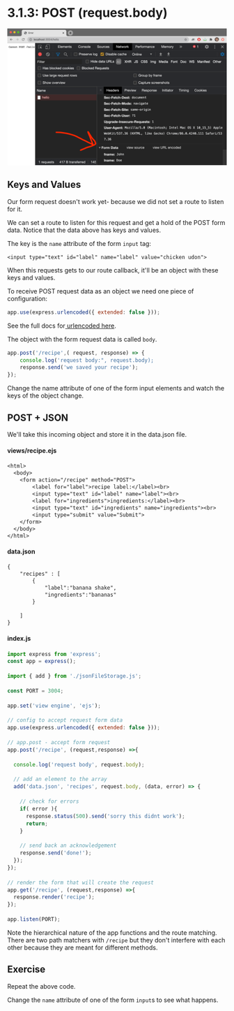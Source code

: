 # 3.1.3: POST \(request.body\)

![](../../.gitbook/assets/screen-shot-2020-11-12-at-8.28.43-pm.png)

## Keys and Values

Our form request doesn't work yet- because we did not set a route to listen for it.

We can set a route to listen for this request and get a hold of the POST form data. Notice that the data above has keys and values.

The key is the `name` attribute of the form `input` tag:

```markup
<input type="text" id="label" name="label" value="chicken udon">
```

When this requests gets to our route callback, it'll be an object with these keys and values.

To receive POST request data as an object we need one piece of configuration:

```javascript
app.use(express.urlencoded({ extended: false }));
```

See the full docs for[ urlencoded here](https://expressjs.com/en/api.html#express.urlencoded).

The object with the form request data is called `body`.

```javascript
app.post('/recipe',( request, response) => {
    console.log('request body:", request.body);
    response.send('we saved your recipe');
});
```

Change the name attribute of one of the form input elements and watch the keys of the object change.

## POST + JSON

We'll take this incoming object and store it in the data.json file.

#### views/recipe.ejs

```markup
<html>
  <body>
    <form action="/recipe" method="POST">
        <label for="label">recipe label:</label><br>
        <input type="text" id="label" name="label"><br>
        <label for="ingredients">ingredients:</label><br>
        <input type="text" id="ingredients" name="ingredients"><br>
        <input type="submit" value="Submit">
    </form> 
  </body>
</html>
```

#### data.json

```markup
{
    "recipes" : [
        {
            "label":"banana shake",
            "ingredients":"bananas"
        }
    
    ]
}
```

#### index.js

```javascript
import express from 'express';
const app = express();

import { add } from './jsonFileStorage.js';

const PORT = 3004;

app.set('view engine', 'ejs');

// config to accept request form data
app.use(express.urlencoded({ extended: false }));

// app.post - accept form request
app.post('/recipe', (request,response) =>{

  console.log('request body', request.body);
  
  // add an element to the array
  add('data.json', 'recipes', request.body, (data, error) => {
  
    // check for errors
    if( error ){
      response.status(500).send('sorry this didnt work');
      return;
    }
    
    // send back an acknowledgement
    response.send('done!');
  });  
});

// render the form that will create the request
app.get('/recipe', (request,response) =>{
  response.render('recipe');
});

app.listen(PORT);
```

Note the hierarchical nature of the app functions and the route matching. There are two path matchers with `/recipe` but they don't interfere with each other because they are meant for different methods.

## Exercise

Repeat the above code.

Change the `name` attribute of one of the form `input`s to see what happens.

